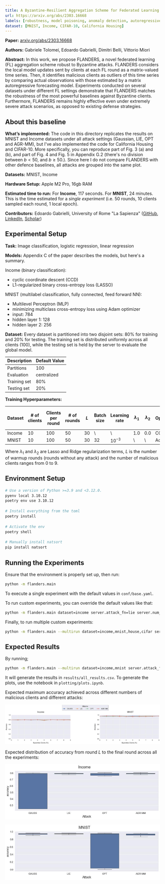 ```yaml
---
title: A Byzantine-Resilient Aggregation Scheme for Federated Learning via Matrix Autoregression on Client Updates
url: https://arxiv.org/abs/2303.16668
labels: [robustness, model poisoning, anomaly detection, autoregressive model, regression, classification]
dataset: [MNIST, Income, CIFAR-10, California Housing]
---
```


****Paper:**** [arxiv.org/abs/2303.16668](https://arxiv.org/abs/2303.16668)

****Authors:**** Gabriele Tolomei, Edoardo Gabrielli, Dimitri Belli, Vittorio Miori

****Abstract:**** In this work, we propose FLANDERS, a novel federated learning (FL) aggregation scheme robust to Byzantine attacks. FLANDERS considers the local model updates sent by clients at each FL round as a matrix-valued time series. Then, it identifies malicious clients as outliers of this time series by comparing actual observations with those estimated by a matrix autoregressive forecasting model. Experiments conducted on several datasets under different FL settings demonstrate that FLANDERS matches the robustness of the most powerful baselines against Byzantine clients. Furthermore, FLANDERS remains highly effective even under extremely severe attack scenarios, as opposed to existing defense strategies. 


## About this baseline

****What’s implemented:**** The code in this directory replicates the results on MNIST and Income datasets under all attack settings (Gaussian, LIE, OPT and AGR-MM), but I've also implemented the code for California Housing and CIFAR-10. More specifically, you can reproduce part of Fig. 3 (a) and (b), and part of Fig. 4 and Fig. 5 in Appendix G.2 (there's no division between $b\lt50%$, and $b\ge50%$.). Since here I do not compare FLANDERS with other defence baselines, all attacks are grouped into the same plot.

****Datasets:**** MNIST, Income

****Hardware Setup:**** Apple M2 Pro, 16gb RAM

****Estimated time to run:**** For **Income**, 117 seconds. For **MNIST**, 24 minutes. This is the time estimated for a *single experiment* (i.e. 50 rounds, 10 clients sampled each round, 1 local epoch).

****Contributors:**** Edoardo Gabrielli, University of Rome "La Sapienza" ([GitHub](https://github.com/edogab33), [LinkedIn](https://www.linkedin.com/in/edoardog/), [Scholar](https://scholar.google.com/citations?user=b3bePdYAAAAJ))


## Experimental Setup

****Task:**** Image classification, logistic regression, linear regression

****Models:**** Appendix C of the paper describes the models, but here's a summary.

Income (binary classification):
- cyclic coordinate descent (CCD)
- L1-regularized binary cross-entropy loss (LASSO)

MNIST (multilabel classification, fully connected, feed forward NN):
- Multilevel Perceptron (MLP)
- minimizing multiclass cross-entropy loss using Adam optimizer
- input: 784
- hidden layer 1: 128
- hidden layer 2: 256


****Dataset:**** Every dataset is partitioned into two disjoint sets: 80% for training and 20% for testing. The training set is distributed uniformly across all clients (100), while the testing set is held by the server to evaluate the global model.

| Description | Default Value |
| ----------- | ----- |
| Partitions | 100 |
| Evaluation | centralized |
| Training set | 80% |
| Testing set | 20% |

****Training Hyperparameters:****

| Dataset | # of clients  | Clients per round | # of rounds | $L$ | Batch size | Learning rate | $\lambda_1$ | $\lambda_2$ | Optimizer | Dropout | Alpha | Beta | # of clients to keep | Sampling |
| -- | -- | -- | -- | -- | -- | -- | -- | -- | -- | -- | -- | -- | -- | -- |
| Income | 10 | 100 | 50 | 30 | \ | \ | 1.0 | 0.0 | CCD | \ | 0.0 | 0.0 | 1 | \ |
| MNIST | 10 | 100 | 50 | 30 | 32 | $10^{-3}$ | \ | \ | Adam | 0.2 | 0.0 | 0.0 | 1 | \ |

Where $\lambda_1$ and $\lambda_2$ are Lasso and Ridge regularization terms, $L$ is the number of warmup rounds (rounds without any attack) and the number of malicious clients ranges from 0 to 9.


## Environment Setup

```bash  
# Use a version of Python >=3.9 and <3.12.0.
pyenv local 3.10.12
poetry env use 3.10.12

# Install everything from the toml
poetry install

# Activate the env
poetry shell

# Manually install natsort
pip install natsort
```


## Running the Experiments
Ensure that the environment is properly set up, then run:

```bash  
python -m flanders.main
```

To execute a single experiment with the default values in `conf/base.yaml`.

To run custom experiments, you can override the default values like that:

```bash
python -m flanders.main dataset=income server.attack_fn=lie server.num_malicious=1
```

Finally, to run multiple custom experiments:

```bash
python -m flanders.main --multirun dataset=income,mnist,house,cifar server.attack_fn=gaussian,lie,fang,minmax server.num_malicious=0,1,2,3,4,5
```


## Expected Results

By running;
```bash
python -m flanders.main --multirun dataset=income,mnist server.attack_fn=gaussian,lie,fang,minmax server.num_malicious=0,1,2,3,4,5,6,7,8,9
```

It will generate the results in `results/all_results.csv`. To generate the plots, use the notebook in `plotting/plots.ipynb`.

Expected maximum accuracy achieved across different numbers of malicious clients and different attacks:

![](_static/max_acc.jpg)

Expected distribution of accuracy from round $L$ to the final round across all the experiments:

![](_static/boxplot_Income.jpg)

![](_static/boxplot_MNIST.jpg)